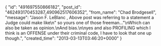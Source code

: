  {
   "id": "491697550866182",
   "post_id": "462493170453287_490962517606352",
   "from_name": "Chad Brodgesell",
   "message": "Jason F. LeBlanc , Above post was referring to a statement a Judge could make like\n\" so yours one of those freeman...\"\nWhich can also be taken as opinion.\nAnd bias.\n\nyes and also PROFILING which I think is an OFFENSE under their criminal code, I have to look that one up though.",
   "created_time": "2013-03-13T03:46:20+0000"
 }

